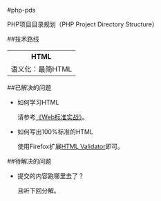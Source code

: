 #php-pds

PHP项目目录规划（PHP Project Directory Structure）

##技术路线

<table>
    <tr>
        <th>HTML</th>
    </tr>
    <tr>
        <td>语义化：最简HTML</td>
    </tr>
</table>

##已解决的问题

* 如何学习HTML

    请参考[《Web标准实战》](http://book.douban.com/subject/3054707/)。

* 如何写出100%标准的HTML

    使用Firefox扩展[HTML Validator](http://users.skynet.be/mgueury/mozilla/)即可。

##待解决的问题

* 提交的内容跑哪里去了？

    且听下回分解。
